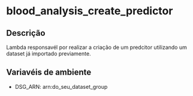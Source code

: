 # blood_analysis_create_predictor

## Descrição

Lambda responsavél por realizar a criação de um predcitor utilizando um dataset já importado previamente.

## Variavéis de ambiente

* DSG_ARN: arn:do_seu_dataset_group
